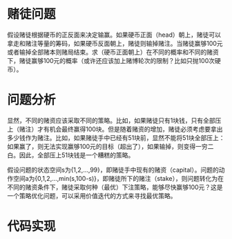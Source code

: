 # 赌徒问题

假设赌徒根据硬币的正反面来决定输赢。如果硬币正面（head）朝上，赌徒可以拿走和赌注等量的筹码，如果硬币反面朝上，赌徒则输掉赌注。当赌徒赢够100元或者输掉全部赌本则赌局结束。求（硬币正面朝上）在不同的概率和不同的赌资下，赌徒赢够100元的概率（或许还应该加上赌博轮次的限制？比如只抛100次硬币）。

# 问题分析

显然，不同的赌资应该采取不同的策略。比如，如果赌徒只有1块钱，只有全部压上（赌注）才有机会最终赢得100块。但是随着赌资的增加，赌徒必须考虑要拿出多少钱作为赌注。比如，如果赌徒手中已经有51块前，显然不能将51块全部压上：如果赢了，则无法实现赢够100元的目标（超出了），如果输掉，则变得一穷二白。因此，全部压上51块钱是一个糟糕的策略。

假设问题的状态空间s为{1,2,...,99}，即赌徒手中现有的赌资（capital）。问题的动作空间a为{0,1,2,...,min(s,100-s)}，即赌徒所下的赌注（stake），则问题转化为在不同的赌资条件下，赌徒采取何种（最优）下注策略，能够尽快赢够100元？这是一个策略优化问题，可以采用价值迭代的方式来寻找最优策略。

# 代码实现



